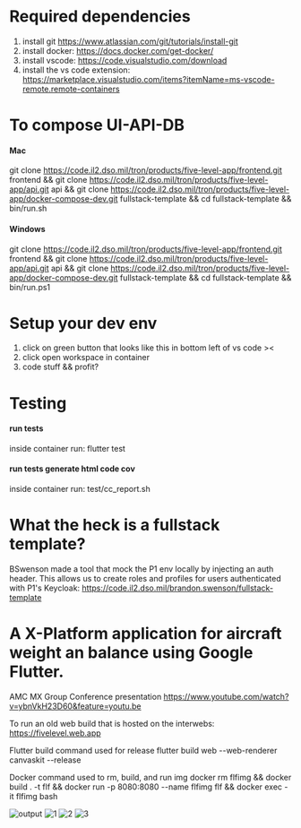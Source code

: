# Required dependencies
1. install git https://www.atlassian.com/git/tutorials/install-git
2. install docker: https://docs.docker.com/get-docker/
3. install vscode: https://code.visualstudio.com/download
4. install the vs code extension: https://marketplace.visualstudio.com/items?itemName=ms-vscode-remote.remote-containers
# To compose UI-API-DB
#### Mac
git clone https://code.il2.dso.mil/tron/products/five-level-app/frontend.git frontend && git clone https://code.il2.dso.mil/tron/products/five-level-app/api.git api && git clone https://code.il2.dso.mil/tron/products/five-level-app/docker-compose-dev.git fullstack-template && cd fullstack-template && bin/run.sh
#### Windows
git clone https://code.il2.dso.mil/tron/products/five-level-app/frontend.git frontend && git clone https://code.il2.dso.mil/tron/products/five-level-app/api.git api && git clone https://code.il2.dso.mil/tron/products/five-level-app/docker-compose-dev.git fullstack-template && cd fullstack-template && bin/run.ps1
# Setup your dev env
1. click on green button that looks like this in bottom left of vs code >< 
2. click open workspace in container
3. code stuff && profit?
# Testing
#### run tests
inside container run: flutter test 
#### run tests generate html code cov
inside container run: test/cc_report.sh
# What the heck is a fullstack template?
BSwenson made a tool that mock the P1 env locally by injecting an auth header. This allows us to create roles and profiles for users authenticated with P1's Keycloak: https://code.il2.dso.mil/brandon.swenson/fullstack-template

# A X-Platform application for aircraft weight an balance using Google Flutter.
AMC MX Group Conference presentation https://www.youtube.com/watch?v=ybnVkH23D60&feature=youtu.be

To run an old web build that is hosted on the interwebs: https://fivelevel.web.app

Flutter build command used for release
flutter build web --web-renderer canvaskit --release

Docker command used to rm, build, and run img
docker rm flfimg && docker build . -t flf && docker run -p 8080:8080 --name flfimg flf && docker exec -it flfimg bash

![output](https://user-images.githubusercontent.com/71202372/112101303-a4edc080-8b63-11eb-9712-97a42599a66d.gif)
![1](https://user-images.githubusercontent.com/71202372/112102189-2134d380-8b65-11eb-8d8f-20514a459e2e.gif)
![2](https://user-images.githubusercontent.com/71202372/112102213-27c34b00-8b65-11eb-9ef5-9cfc10713a83.gif)
![3](https://user-images.githubusercontent.com/71202372/112102218-298d0e80-8b65-11eb-912e-9113883b4e76.gif)